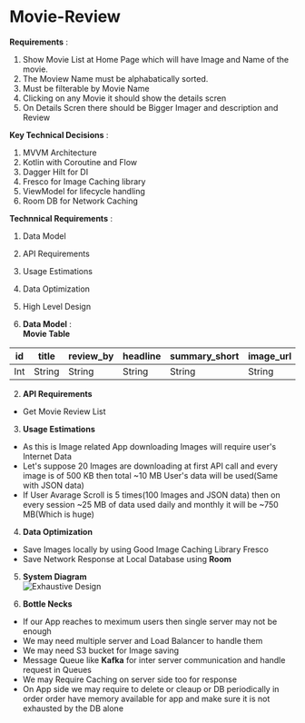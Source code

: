 # Movie-Review
**Requirements** :  
  1. Show Movie List at Home Page which will have Image and Name of the movie.
  2. The Moview Name must be alphabatically sorted.
  3. Must be filterable by Movie Name
  4. Clicking on any Movie it should show the details scren
  5. On Details Scren there should be Bigger Imager and description and Review

**Key Technical Decisions** :
  1. MVVM Architecture
  2. Kotlin with Coroutine and Flow
  3. Dagger Hilt for DI
  4. Fresco for Image Caching library
  5. ViewModel for lifecycle handling
  6. Room DB for Network Caching

**Technnical Requirements** :     
  1. Data Model
  2. API Requirements
  3. Usage Estimations
  4. Data Optimization
  5. High Level Design 

1. **Data Model** :  
**Movie Table**

 id  |    title      |  review_by  |  headline | summary_short  | image_url  | external_link | opening_date  |
---- | ------------- | ---------- | ---------- | -------------- |----------- |-------------- |-------------- |
 Int |    String     |   String   |   String   |    String      |  String    |    String     |    String     |
 
2. **API Requirements**
  * Get Movie Review List

3. **Usage Estimations**
  * As this is Image related App downloading Images will require user's Internet Data
  * Let's suppose 20 Images are downloading at first API call and every image is of 500 KB then total ~10 MB User's data will be used(Same with JSON data)
  * If User Avarage Scroll is 5 times(100 Images and JSON data) then on every session ~25 MB of data used daily and monthly it will be ~750 MB(Which is huge)

4. **Data Optimization**  
  * Save Images locally by using Good Image Caching Library Fresco
  * Save Network Response at Local Database using **Room**
  
5. **System Diagram**  
  ![Exhaustive Design](www.plantuml.com/plantuml/png/ZP9HQuCm58NVyoikxhaTw-CAes9T9yWijXiC1kKsNjkmB1QzxGgZ_ts9UT3LFKmGJkuNpZacpXh6ce-VMcWg6RY2Mkts38MgIRAgZ439LGr1f1KP3W0RAALm4CrE4-JnCbibwon_0_WMuj93yt0TRXxZTVIqIRD54ZaE8A2tfKyj1liS6vBO40H92V7vO7iKj-_ckM88JwWqRZMrBLwYExWvAFCnrShGlTtMYl6sqiMKwSnkD72S8-F0QF8leujzk-QhE7-Dy-lEEPqKVK6uJ0BhYPfsDP7nnfqS5nKpUNC_zlQTUvf5ORfPsMCD5_5rI5f9r12Xt9DDGQqaRVMHV8fJmn0tRJCkGeXImcZqqBivqKb71XSdx5ctm7-qNKxSydTBuU4VO4Qci7_O3m00)
   
   
6. **Bottle Necks**  
  * If our App reaches to meximum users then single server may not be enough
  * We may need multiple server and Load Balancer to handle them
  * We may need S3 bucket for Image saving
  * Message Queue like **Kafka** for inter server communication and handle request in Queues
  * We may Require Caching on server side too for response
  * On App side we may require to delete or cleaup or DB periodically in order order have memory available for app and make sure it is not exhausted by the DB alone





